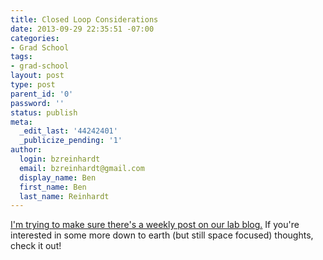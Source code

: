 ```yaml
---
title: Closed Loop Considerations
date: 2013-09-29 22:35:51 -07:00
categories:
- Grad School
tags:
- grad-school
layout: post
type: post
parent_id: '0'
password: ''
status: publish
meta:
  _edit_last: '44242401'
  _publicize_pending: '1'
author:
  login: bzreinhardt
  email: bzreinhardt@gmail.com
  display_name: Ben
  first_name: Ben
  last_name: Reinhardt
---
```


<p><a href="http://www.spacecraftresearch.com/blog/?p=218" target="_blank">I'm trying to make sure there's a weekly post on our lab blog.</a> If you're interested in some more down to earth (but still space focused) thoughts, check it out!</p>
